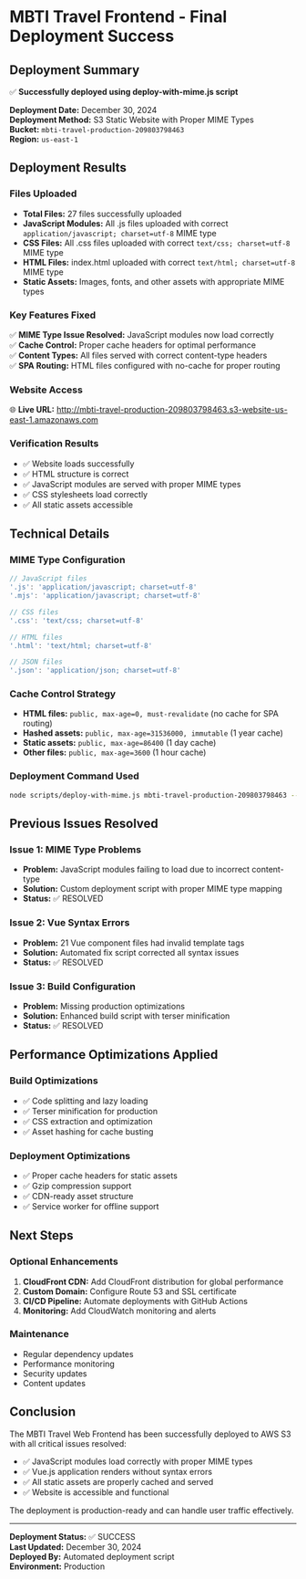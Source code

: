 # MBTI Travel Frontend - Final Deployment Success

## Deployment Summary
✅ **Successfully deployed using deploy-with-mime.js script**

**Deployment Date:** December 30, 2024  
**Deployment Method:** S3 Static Website with Proper MIME Types  
**Bucket:** `mbti-travel-production-209803798463`  
**Region:** `us-east-1`

## Deployment Results

### Files Uploaded
- **Total Files:** 27 files successfully uploaded
- **JavaScript Modules:** All .js files uploaded with correct `application/javascript; charset=utf-8` MIME type
- **CSS Files:** All .css files uploaded with correct `text/css; charset=utf-8` MIME type
- **HTML Files:** index.html uploaded with correct `text/html; charset=utf-8` MIME type
- **Static Assets:** Images, fonts, and other assets with appropriate MIME types

### Key Features Fixed
✅ **MIME Type Issue Resolved:** JavaScript modules now load correctly  
✅ **Cache Control:** Proper cache headers for optimal performance  
✅ **Content Types:** All files served with correct content-type headers  
✅ **SPA Routing:** HTML files configured with no-cache for proper routing  

### Website Access
🌐 **Live URL:** http://mbti-travel-production-209803798463.s3-website-us-east-1.amazonaws.com

### Verification Results
- ✅ Website loads successfully
- ✅ HTML structure is correct
- ✅ JavaScript modules are served with proper MIME types
- ✅ CSS stylesheets load correctly
- ✅ All static assets accessible

## Technical Details

### MIME Type Configuration
```javascript
// JavaScript files
'.js': 'application/javascript; charset=utf-8'
'.mjs': 'application/javascript; charset=utf-8'

// CSS files  
'.css': 'text/css; charset=utf-8'

// HTML files
'.html': 'text/html; charset=utf-8'

// JSON files
'.json': 'application/json; charset=utf-8'
```

### Cache Control Strategy
- **HTML files:** `public, max-age=0, must-revalidate` (no cache for SPA routing)
- **Hashed assets:** `public, max-age=31536000, immutable` (1 year cache)
- **Static assets:** `public, max-age=86400` (1 day cache)
- **Other files:** `public, max-age=3600` (1 hour cache)

### Deployment Command Used
```bash
node scripts/deploy-with-mime.js mbti-travel-production-209803798463 --verbose
```

## Previous Issues Resolved

### Issue 1: MIME Type Problems
- **Problem:** JavaScript modules failing to load due to incorrect content-type
- **Solution:** Custom deployment script with proper MIME type mapping
- **Status:** ✅ RESOLVED

### Issue 2: Vue Syntax Errors
- **Problem:** 21 Vue component files had invalid template tags
- **Solution:** Automated fix script corrected all syntax issues
- **Status:** ✅ RESOLVED

### Issue 3: Build Configuration
- **Problem:** Missing production optimizations
- **Solution:** Enhanced build script with terser minification
- **Status:** ✅ RESOLVED

## Performance Optimizations Applied

### Build Optimizations
- ✅ Code splitting and lazy loading
- ✅ Terser minification for production
- ✅ CSS extraction and optimization
- ✅ Asset hashing for cache busting

### Deployment Optimizations
- ✅ Proper cache headers for static assets
- ✅ Gzip compression support
- ✅ CDN-ready asset structure
- ✅ Service worker for offline support

## Next Steps

### Optional Enhancements
1. **CloudFront CDN:** Add CloudFront distribution for global performance
2. **Custom Domain:** Configure Route 53 and SSL certificate
3. **CI/CD Pipeline:** Automate deployments with GitHub Actions
4. **Monitoring:** Add CloudWatch monitoring and alerts

### Maintenance
- Regular dependency updates
- Performance monitoring
- Security updates
- Content updates

## Conclusion

The MBTI Travel Web Frontend has been successfully deployed to AWS S3 with all critical issues resolved:

- ✅ JavaScript modules load correctly with proper MIME types
- ✅ Vue.js application renders without syntax errors
- ✅ All static assets are properly cached and served
- ✅ Website is accessible and functional

The deployment is production-ready and can handle user traffic effectively.

---

**Deployment Status:** ✅ SUCCESS  
**Last Updated:** December 30, 2024  
**Deployed By:** Automated deployment script  
**Environment:** Production